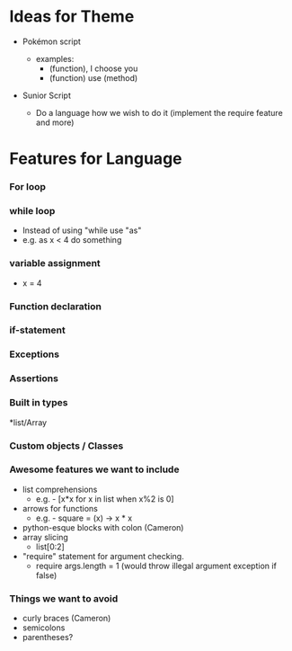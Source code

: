 # Ideas for Theme

* Pokémon script
  * examples:
    * (function), I choose you
    * (function) use (method)
    
* Sunior Script
  * Do a language how we wish to do it (implement the require feature and more)

# Features for Language
### For loop

### while loop
  * Instead of using "while use "as" 
  * e.g. as x < 4 do something
### variable assignment
  * x = 4
### Function declaration

### if-statement

### Exceptions

### Assertions

### Built in types
  *list/Array

### Custom objects / Classes

### Awesome features we want to include

* list comprehensions
  * e.g. - [x*x for x in list when x%2 is 0]
* arrows for functions
  * e.g. - square = (x) -> x * x
* python-esque blocks with colon (Cameron)
* array slicing
  * list[0:2]
* "require" statement for argument checking.
  * require args.length = 1 (would throw illegal argument exception if false)

### Things we want to avoid

* curly braces (Cameron)
* semicolons
* parentheses?

